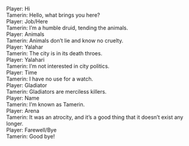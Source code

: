 Player: Hi  
Tamerin: Hello, what brings you here?  
Player: Job/Here  
Tamerin: I’m a humble druid, tending the animals.  
Player: Animals  
Tamerin: Animals don’t lie and know no cruelty.  
Player: Yalahar  
Tamerin: The city is in its death throes.  
Player: Yalahari  
Tamerin: I’m not interested in city politics.  
Player: Time  
Tamerin: I have no use for a watch.  
Player: Gladiator  
Tamerin: Gladiators are merciless killers.  
Player: Name  
Tamerin: I’m known as Tamerin.  
Player: Arena  
Tamerin: It was an atrocity, and it’s a good thing that it doesn’t exist any longer.  
Player: Farewell/Bye  
Tamerin: Good bye!  
